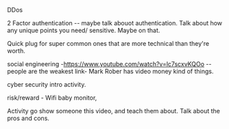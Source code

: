 DDos

2 Factor authentication -- maybe talk abouot authentication. Talk about how any unique points you need/ sensitive. Maybe on that. 

Quick plug for super common ones that are more technical than they're worth.

social engineering -https://www.youtube.com/watch?v=lc7scxvKQOo -- people are the weakest link- Mark Rober has video money kind of things. 



cyber security intro activity.


risk/reward - Wifi baby monitor, 


Activity go show someone this video, and teach them about. Talk about the pros and cons.